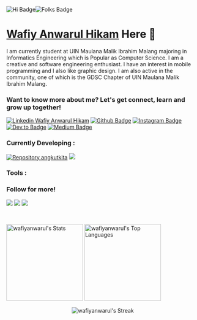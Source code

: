 <img src = 'https://img.shields.io/badge/HI-EFFF36?style=for-the-badge' alt = 'Hi Badge'><img src = 'https://img.shields.io/badge/FOLKS!-FF6550?style=for-the-badge' alt = 'Folks Badge'>
<h1><a href = 'wafiyanwarulhk.online'>Wafiy Anwarul Hikam</a> Here 🙌</h1> 
<p>I am currently student at UIN Maulana Malik Ibrahim Malang majoring in Informatics Engineering which is Popular as Computer Science. I am a creative and software engineering enthusiast. I have an interest in mobile programming and I also like graphic design. I am also active in the community, one of which is the GDSC Chapter of UIN Maulana Malik Ibrahim Malang.</p> 

<h3>Want to know more about me? Let's get connect, learn and grow up together! </h3>
<a target="blank" href = 'https://www.linkedin.com/in/wafiy-anwarul-hikam-267bb81ba?utm_source=share&utm_campaign=share_via&utm_content=profile&utm_medium=android_app'><img src = 'https://img.shields.io/badge/%40wafiyanwarul-blue?style=flat-square&logo=Linkedin&logoColor=white' alt = 'Linkedin Wafiy Anwarul Hikam'></a>
<a target="_blank" href = 'https://github.com/wafiyanwarul/'><img src = 'https://img.shields.io/badge/%40wafiyanwarul-blue?style=flat-square&logo=Github&logoColor=white&color=grey' alt = 'Github Badge'></a>
<a target="_blank" href = 'https://www.instagram.com/wafiy_anw/'><img src = 'https://img.shields.io/badge/%40wafiy_anw-D32847?style=flat-square&logo=instagram&logoColor=white' alt = 'Instagram Badge'></a>
<a target="_blank" href = 'https://dev.to/oneslabink'><img src = 'https://img.shields.io/badge/%40oneslabink-black?style=flat-square&logo=dev.to&logoColor=white' alt = 'Dev.to Badge'></a>
<a target="_blank" href = 'https://medium.com/@wafiyanwarulhikam12'><img src = 'https://img.shields.io/badge/%40wafiyanwarulhikam12-2FB575?style=flat-square&logo=medium&logoColor=white' alt = 'Medium Badge'></a>

<h3>Currently Developing : </h3> 
<p><a href = 'https://github.com/wafiyanwarul/angkotkita'><img src = 'https://img.shields.io/github/stars/wafiyanwarul/angkotkita?style=flat-square&logo=github&label=Angkot%20Kita&labelColor=dark%20blue&color=red' alt = 'Repository angkutkita'></a> <a href = 'https://github.com/wafiyanwarul/yummyExpress'><img src = 'https://img.shields.io/github/stars/wafiyanwarul/yummyExpress?style=flat-square&logo=github&label=Yummy%20Express&color=red'></a></p>

<h3>Tools : </h3>

<h3> Follow for more! </h3>
<p><img src = 'https://img.shields.io/github/followers/wafiyanwarul?style=for-the-badge&labelColor=blue&color=ffffff'> <img src = 'https://img.shields.io/github/forks/wafiyanwarul/wafiyanwarul?style=for-the-badge'> <a href="https://visitorbadge.io/status?path=https%3A%2F%2Fgithub.com%2Fwafiyanwarul"><img src="https://api.visitorbadge.io/api/visitors?path=https%3A%2F%2Fgithub.com%2Fwafiyanwarul&label=TOTAL%20VISITORS&labelColor=%23ff8a65&countColor=%23d9e3f0&labelStyle=upper" /></a></p> 

</br>

<p><img src="https://github-readme-stats.vercel.app/api?username=wafiyanwarul&theme=buefy&show_icons=true&hide_border=true&count_private=true" alt="wafiyanwarul's Stats" height="200">  
<img src="https://github-readme-stats.vercel.app/api/top-langs/?username=wafiyanwarul&theme=buefy&show_icons=true&hide_border=true&layout=compact" alt="wafiyanwarul's Top Languages" height="200">
</p>
<div align="center">
  <img src="https://github-readme-streak-stats.herokuapp.com/?user=wafiyanwarul&theme=buefy&hide_border=true" alt="wafiyanwarul's Streak">
</div>






<!--
**wafiyanwarul/wafiyanwarul** is a ✨ _special_ ✨ repository because its `README.md` (this file) appears on your GitHub profile.

Here are some ideas to get you started:

- 🔭 I’m currently working on ...
- 🌱 I’m currently learning ...
- 👯 I’m looking to collaborate on ...
- 🤔 I’m looking for help with ...
- 💬 Ask me about ...
- 📫 How to reach me: ...
- 😄 Pronouns: ...
- ⚡ Fun fact: ...
-->
